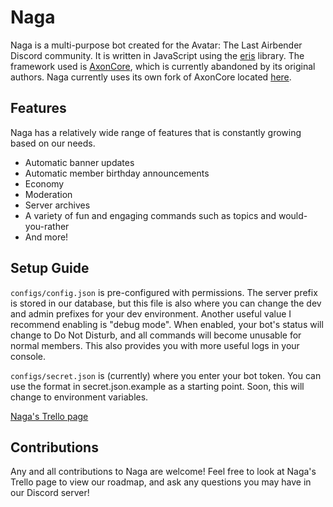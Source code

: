 # Naga
Naga is a multi-purpose bot created for the Avatar: The Last Airbender Discord community. It is written in JavaScript using the [eris](https://github.com/abalabahaha/eris) library. The framework used is [AxonCore](https://github.com/KhaaZ/axoncore), which is currently abandoned by its original authors. Naga currently uses its own fork of AxonCore located [here](https://github.com/eaobao/axoncore).

## Features
Naga has a relatively wide range of features that is constantly growing based on our needs.

- Automatic banner updates
- Automatic member birthday announcements
- Economy
- Moderation
- Server archives
- A variety of fun and engaging commands such as topics and would-you-rather
- And more!

## Setup Guide
`configs/config.json` is pre-configured with permissions. The server prefix is stored in our database, but this file is also where you can change the dev and admin prefixes for your dev environment. Another useful value I recommend enabling is "debug mode". When enabled, your bot's status will change to Do Not Disturb, and all commands will become unusable for normal members. This also provides you with more useful logs in your console.

`configs/secret.json` is (currently) where you enter your bot token. You can use the format in secret.json.example as a starting point. Soon, this will change to environment variables.

[Naga's Trello page](https://trello.com/b/Mx9bdabJ/features-issues)

## Contributions

Any and all contributions to Naga are welcome! Feel free to look at Naga's Trello page to view our roadmap, and ask any questions you may have in our Discord server!
